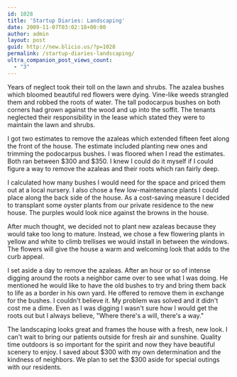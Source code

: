 ```yaml
---
id: 1028
title: 'Startup Diaries: Landscaping'
date: 2009-11-07T03:02:18+00:00
author: admin
layout: post
guid: http://new.blicio.us/?p=1028
permalink: /startup-diaries-landscaping/
ultra_companion_post_views_count:
  - "3"
---
```

Years of neglect took their toll on the lawn and shrubs. The azalea bushes which bloomed beautiful red flowers were dying. Vine-like weeds strangled them and robbed the roots of water. The tall podocarpus bushes on both corners had grown against the wood and up into the soffit. The tenants neglected their responsibility in the lease which stated they were to maintain the lawn and shrubs.

I got two estimates to remove the azaleas which extended fifteen feet along the front of the house. The estimate included planting new ones and trimming the podocarpus bushes. I was floored when I read the estimates. Both ran between $300 and $350. I knew I could do it myself if I could figure a way to remove the azaleas and their roots which ran fairly deep.

I calculated how many bushes I would need for the space and priced them out at a local nursery. I also chose a few low-maintenance plants I could place along the back side of the house. As a cost-saving measure I decided to transplant some oyster plants from our private residence to the new house. The purples would look nice against the browns in the house.

After much thought, we decided not to plant new azaleas because they would take too long to mature. Instead, we chose a few flowering plants in yellow and white to climb trellises we would install in between the windows. The flowers will give the house a warm and welcoming look that adds to the curb appeal.

I set aside a day to remove the azaleas. After an hour or so of intense digging around the roots a neighbor came over to see what I was doing. He mentioned he would like to have the old bushes to try and bring them back to life as a border in his own yard. He offered to remove them in exchange for the bushes. I couldn't believe it. My problem was solved and it didn't cost me a dime. Even as I was digging I wasn't sure how I would get the roots out but I always believe, "Where there's a will, there's a way."

The landscaping looks great and frames the house with a fresh, new look. I can't wait to bring our patients outside for fresh air and sunshine. Quality time outdoors is so important for the spirit and now they have beautiful scenery to enjoy. I saved about $300 with my own determination and the kindness of neighbors. We plan to set the $300 aside for special outings with our residents.